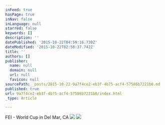 ```yaml
---
inFeed: true
hasPage: true
inNav: false
inLanguage: null
starred: false
keywords: []
description: ''
datePublished: '2015-10-22T04:59:16.730Z'
dateModified: '2015-10-22T02:58:37.742Z'
title: ''
authors: []
publisher:
  name: null
  domain: null
  url: null
  favicon: null
sourcePath: _posts/2015-10-22-9a7f4ce2-eb3f-4b75-acf4-57586b7221b0.md
published: true
url: 9a7f4ce2-eb3f-4b75-acf4-57586b7221b0/index.html
_type: Article

---
```

FEI - World Cup in Del Mar, CA
![](https://the-grid-user-content.s3-us-west-2.amazonaws.com/79691d72-da7c-475f-a84d-1a412f7ff961.jpg)
![](https://the-grid-user-content.s3-us-west-2.amazonaws.com/21785464-5280-45d1-8dbb-fe10650e316f.jpg)